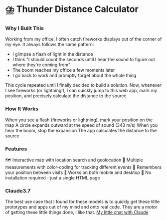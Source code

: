 # ⛈️ Thunder Distance Calculator

### Why I Built This
Working from my office, I often catch fireworks displays out of the corner of my eye. It always follows the same pattern:

- I glimpse a flash of light in the distance
- I think "I should count the seconds until I hear the sound to figure out where they're coming from"
- The boom reaches my office a few moments later
- I go back to work and promptly forget about the whole thing

This cycle repeated until I finally decided to build a solution. Now, whenever I see fireworks (or lightning!), I can quickly jump to this web app, mark my position, and precisely calculate the distance to the source.

### How It Works

When you see a flash (fireworks or lightning), mark your position on the map
A circle expands outward at the speed of sound (343 m/s)
When you hear the boom, stop the expansion
The app calculates the distance to the source

### Features

🗺️ Interactive map with location search and geolocation
🔄 Multiple measurements with color-coding for tracking different events
💾 Remembers your position between visits
📱 Works on both mobile and desktop
🚫 No installation required - just a single HTML page

### Claude3.7

The best use case that I found for these models is to quickly get these little prototypes and apps out of my mind and onto real code.
They are a motor of getting these little things done, I like that. [My little chat with Claude](https://claude.ai/share/bab1e9f3-d447-4df1-9715-2bb65b3ad958)
